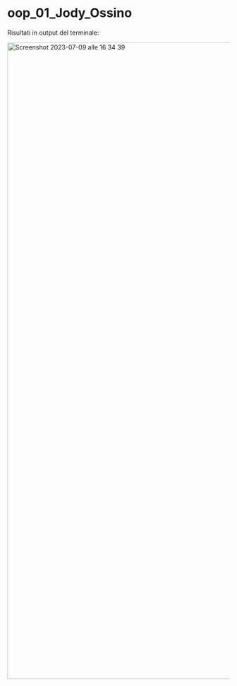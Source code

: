 # oop_01_Jody_Ossino

Risultati in output del terminale:

<img width="1440" alt="Screenshot 2023-07-09 alle 16 34 39" src="https://github.com/Hackademy-PT-08/oop_01_Jody_Ossino/assets/130100774/091fe3d0-9315-49e8-b4aa-c58c7c4ac437">
